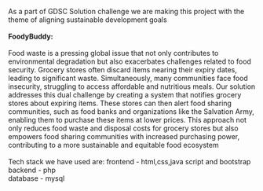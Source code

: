 As a part of GDSC Solution challenge we are making this project with the theme of aligning sustainable development goals
<br>
<br>
**FoodyBuddy:**
<br>
<br>
Food waste is a pressing global issue that not only contributes to environmental degradation but also exacerbates challenges related to food security. Grocery stores often discard items nearing their expiry dates, leading to significant waste. Simultaneously, many communities face food insecurity, struggling to access affordable and nutritious meals. Our solution addresses this dual challenge by creating a system that notifies grocery stores about expiring items. These stores can then alert food sharing communities, such as food banks and organizations like the Salvation Army, enabling them to purchase these items at lower prices. This approach not only reduces food waste and disposal costs for grocery stores but also empowers food sharing communities with increased purchasing power, contributing to a more sustainable and equitable food ecosystem
<br>
<br>
Tech stack we have used are:
frontend - html,css,java script and bootstrap<br>
backend - php<br>
database - mysql<br>
